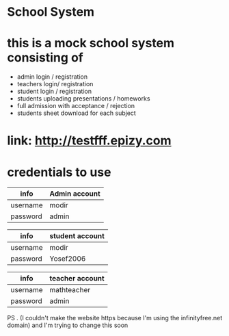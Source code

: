# School System
# this is a mock school system consisting of
* admin login / registration
* teachers login/ registration
* student login / registration
* students uploading presentations / homeworks
* full admission with acceptance / rejection
* students sheet download for each subject
# link: http://testfff.epizy.com

# credentials to use


info  | Admin account
------------- | -------------
username  | modir
password  | admin

info  | student account
------------- | -------------
username  | modir
password  | Yosef2006

info  | teacher account
------------- | -------------
username  | mathteacher
password  | admin

PS . (I couldn't make the website https because I'm using the infinityfree.net domain) and I'm trying to change this soon

